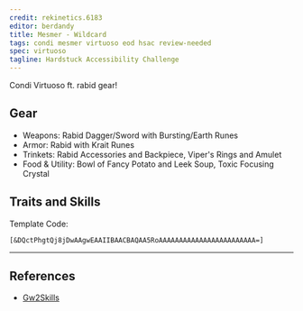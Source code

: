```yaml
---
credit: rekinetics.6183
editor: berdandy
title: Mesmer - Wildcard
tags: condi mesmer virtuoso eod hsac review-needed
spec: virtuoso
tagline: Hardstuck Accessibility Challenge
---
```


Condi Virtuoso ft. rabid gear!

## Gear

- Weapons: Rabid Dagger/Sword with Bursting/Earth Runes
- Armor: Rabid with Krait Runes
- Trinkets: Rabid Accessories and Backpiece, Viper's Rings and Amulet
- Food & Utility: Bowl of Fancy Potato and Leek Soup, Toxic Focusing Crystal

## Traits and Skills

Template Code:

`[&DQctPhgtQj8jDwAAgwEAAIIBAACBAQAA5RoAAAAAAAAAAAAAAAAAAAAAAAA=]`

---

<div
  data-armory-embed='skills'
  data-armory-ids='21750,10234,10247,10232,24755'
>
</div>
<div
  data-armory-embed='specializations'
  data-armory-ids='45,24,66'
  data-armory-45-traits='675,669,1687'
  data-armory-24-traits='721,1690,2035'
  data-armory-66-traits='2202,2207,2223'
>
</div>
<script async src='https://unpkg.com/armory-embeds@^0.x.x/armory-embeds.js'></script>



## References

- [Gw2Skills](http://gw2skills.net/editor/?PigAgylVwSYKMEmLe8XtxfA-zRRYMRDHuZQHjR8EoTB4bWO1sC-e)
